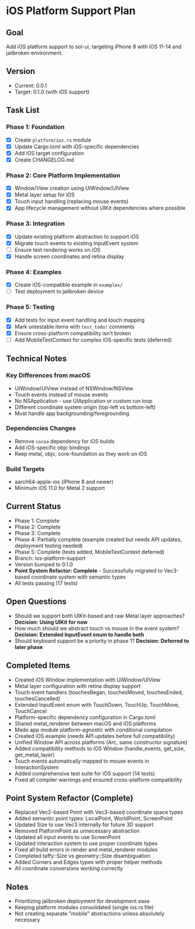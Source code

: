 # iOS Platform Support Plan

## Goal

Add iOS platform support to sol-ui, targeting iPhone 8 with iOS 11-14 and jailbroken environment.

## Version

- Current: 0.0.1
- Target: 0.1.0 (with iOS support)

## Task List

### Phase 1: Foundation

- [x] Create `platform/ios.rs` module
- [x] Update Cargo.toml with iOS-specific dependencies
- [x] Add iOS target configuration
- [x] Create CHANGELOG.md

### Phase 2: Core Platform Implementation

- [x] Window/View creation using UIWindow/UIView
- [x] Metal layer setup for iOS
- [x] Touch input handling (replacing mouse events)
- [x] App lifecycle management without UIKit dependencies where possible

### Phase 3: Integration

- [x] Update existing platform abstraction to support iOS
- [x] Migrate touch events to existing InputEvent system
- [ ] Ensure text rendering works on iOS
- [x] Handle screen coordinates and retina display

### Phase 4: Examples

- [x] Create iOS-compatible example in `examples/`
- [ ] Test deployment to jailbroken device

### Phase 5: Testing

- [x] Add tests for input event handling and touch mapping
- [x] Mark untestable items with `test_todo!` comments
- [x] Ensure cross-platform compatibility isn't broken
- [ ] Add MobileTestContext for complex iOS-specific tests (deferred)

## Technical Notes

### Key Differences from macOS

- UIWindow/UIView instead of NSWindow/NSView
- Touch events instead of mouse events
- No NSApplication - use UIApplication or custom run loop
- Different coordinate system origin (top-left vs bottom-left)
- Must handle app backgrounding/foregrounding

### Dependencies Changes

- Remove `cocoa` dependency for iOS builds
- Add iOS-specific objc bindings
- Keep metal, objc, core-foundation as they work on iOS

### Build Targets

- aarch64-apple-ios (iPhone 8 and newer)
- Minimum iOS 11.0 for Metal 2 support

## Current Status

- Phase 1: Complete
- Phase 2: Complete
- Phase 3: Complete
- Phase 4: Partially complete (example created but needs API updates, deployment testing needed)
- Phase 5: Complete (tests added, MobileTestContext deferred)
- Branch: ios-platform-support
- Version bumped to 0.1.0
- **Point System Refactor: Complete** - Successfully migrated to Vec3-based coordinate system with semantic types
- All tests passing (17 tests)

## Open Questions

- Should we support both UIKit-based and raw Metal layer approaches? **Decision: Using UIKit for now**
- How much should we abstract touch vs mouse in the event system? **Decision: Extended InputEvent enum to handle both**
- Should keyboard support be a priority in phase 1? **Decision: Deferred to later phase**

## Completed Items

- Created iOS Window implementation with UIWindow/UIView
- Metal layer configuration with retina display support
- Touch event handlers (touchesBegan, touchesMoved, touchesEnded, touchesCancelled)
- Extended InputEvent enum with TouchDown, TouchUp, TouchMove, TouchCancel
- Platform-specific dependency configuration in Cargo.toml
- Shared metal_renderer between macOS and iOS platforms
- Made app module platform-agnostic with conditional compilation
- Created iOS example (needs API updates before full compatibility)
- Unified Window API across platforms (Arc<Window>, same constructor signature)
- Added compatibility methods to iOS Window (handle_events, get_size, get_metal_layer)
- Touch events automatically mapped to mouse events in InteractionSystem
- Added comprehensive test suite for iOS support (14 tests)
- Fixed all compiler warnings and ensured cross-platform compatibility

## Point System Refactor (Complete)

- Replaced Vec2-based Point with Vec3-based coordinate space types
- Added semantic point types: LocalPoint, WorldPoint, ScreenPoint
- Updated Size to use Vec3 internally for future 3D support
- Removed PlatformPoint as unnecessary abstraction
- Updated all input events to use ScreenPoint
- Updated interaction system to use proper coordinate types
- Fixed all build errors in render and metal_renderer modules
- Completed taffy::Size vs geometry::Size disambiguation
- Added Corners and Edges types with proper helper methods
- All coordinate conversions working correctly

## Notes

- Prioritizing jailbroken deployment for development ease
- Keeping platform modules consolidated (single ios.rs file)
- Not creating separate "mobile" abstractions unless absolutely necessary
